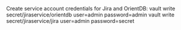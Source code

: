 Create service account credentials for Jira and OrientDB:
	vault write secret/jiraservice/orientdb user=admin password=admin
	vault write secret/jiraservice/jira user=admin password=secret